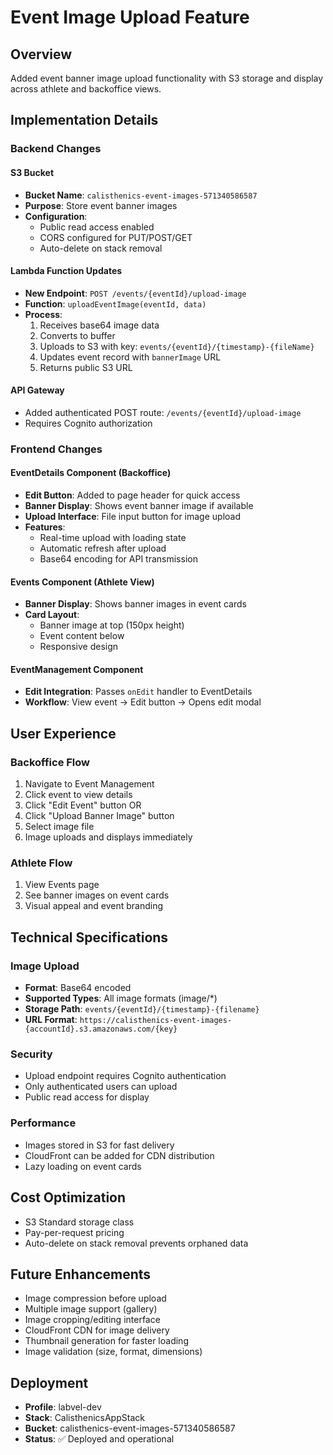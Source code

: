 # Event Image Upload Feature

## Overview
Added event banner image upload functionality with S3 storage and display across athlete and backoffice views.

## Implementation Details

### Backend Changes

#### S3 Bucket
- **Bucket Name**: `calisthenics-event-images-571340586587`
- **Purpose**: Store event banner images
- **Configuration**:
  - Public read access enabled
  - CORS configured for PUT/POST/GET
  - Auto-delete on stack removal

#### Lambda Function Updates
- **New Endpoint**: `POST /events/{eventId}/upload-image`
- **Function**: `uploadEventImage(eventId, data)`
- **Process**:
  1. Receives base64 image data
  2. Converts to buffer
  3. Uploads to S3 with key: `events/{eventId}/{timestamp}-{fileName}`
  4. Updates event record with `bannerImage` URL
  5. Returns public S3 URL

#### API Gateway
- Added authenticated POST route: `/events/{eventId}/upload-image`
- Requires Cognito authorization

### Frontend Changes

#### EventDetails Component (Backoffice)
- **Edit Button**: Added to page header for quick access
- **Banner Display**: Shows event banner image if available
- **Upload Interface**: File input button for image upload
- **Features**:
  - Real-time upload with loading state
  - Automatic refresh after upload
  - Base64 encoding for API transmission

#### Events Component (Athlete View)
- **Banner Display**: Shows banner images in event cards
- **Card Layout**: 
  - Banner image at top (150px height)
  - Event content below
  - Responsive design

#### EventManagement Component
- **Edit Integration**: Passes `onEdit` handler to EventDetails
- **Workflow**: View event → Edit button → Opens edit modal

## User Experience

### Backoffice Flow
1. Navigate to Event Management
2. Click event to view details
3. Click "Edit Event" button OR
4. Click "Upload Banner Image" button
5. Select image file
6. Image uploads and displays immediately

### Athlete Flow
1. View Events page
2. See banner images on event cards
3. Visual appeal and event branding

## Technical Specifications

### Image Upload
- **Format**: Base64 encoded
- **Supported Types**: All image formats (image/*)
- **Storage Path**: `events/{eventId}/{timestamp}-{filename}`
- **URL Format**: `https://calisthenics-event-images-{accountId}.s3.amazonaws.com/{key}`

### Security
- Upload endpoint requires Cognito authentication
- Only authenticated users can upload
- Public read access for display

### Performance
- Images stored in S3 for fast delivery
- CloudFront can be added for CDN distribution
- Lazy loading on event cards

## Cost Optimization
- S3 Standard storage class
- Pay-per-request pricing
- Auto-delete on stack removal prevents orphaned data

## Future Enhancements
- Image compression before upload
- Multiple image support (gallery)
- Image cropping/editing interface
- CloudFront CDN for image delivery
- Thumbnail generation for faster loading
- Image validation (size, format, dimensions)

## Deployment
- **Profile**: labvel-dev
- **Stack**: CalisthenicsAppStack
- **Bucket**: calisthenics-event-images-571340586587
- **Status**: ✅ Deployed and operational
